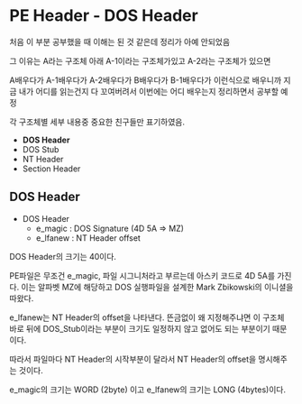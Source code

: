 # PE Header - DOS Header

처음 이 부분 공부했을 때 이해는 된 것 같은데 정리가 아예 안되었음

그 이유는 A라는 구조체 아래 A-1이라는 구조체가있고 A-2라는 구조체가 있으면

A배우다가 A-1배우다가 A-2배우다가 B배우다가 B-1배우다가 이런식으로 배우니까 지금 내가 어디를 읽는건지 다 꼬여버려서 이번에는 어디 배우는지 정리하면서 공부할 예정

각 구조체별 세부 내용중 중요한 친구들만 표기하였음.

- **DOS Header**
- DOS Stub
- NT Header
- Section Header


## DOS Header


- DOS Header
    - e_magic   : DOS Signature (4D 5A => MZ)
    - e_lfanew  : NT Header offset

DOS Header의 크기는 40이다. 

PE파일은 무조건 e_magic, 파일 시그니처라고 부르는데 아스키 코드로 4D 5A를 가진다. 이는 알파벳 MZ에 해당하고 DOS 실행파일을 설계한 Mark Zbikowski의 이니셜을 따왔다.

e_lfanew는 NT Header의 offset을 나타낸다. 뜬금없이 왜 지정해주냐면 이 구조체 바로 뒤에 DOS_Stub이라는 부분이 크기도 일정하지 않고 없어도 되는 부분이기 때문이다.

따라서 파일마다 NT Header의 시작부분이 달라서 NT Header의 offset을 명시해주는 것이다.

e_magic의 크기는 WORD (2byte) 이고 e_lfanew의 크기는 LONG (4bytes)이다. 